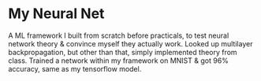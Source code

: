 # My Neural Net

A ML framework I built from scratch before practicals, to test neural network theory & convince myself they actually work. Looked up multilayer backpropagation, but other than that, simply implemented theory from class. Trained a network within my framework on MNIST & got 96% accuracy, same as my tensorflow model.
